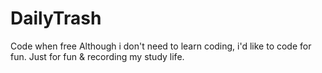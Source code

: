 # DailyTrash
 Code when free
 Although i don't need to learn coding, i'd like to code for fun.
 Just for fun & recording my study life.
